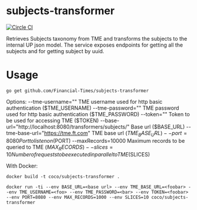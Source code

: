 # subjects-transformer

[![Circle CI](https://circleci.com/gh/Financial-Times/subjects-transformer/tree/master.png?style=shield)](https://circleci.com/gh/Financial-Times/subjects-transformer/tree/master)

Retrieves Subjects taxonomy from TME and transforms the subjects to the internal UP json model.
The service exposes endpoints for getting all the subjects and for getting subject by uuid.

# Usage
`go get github.com/Financial-Times/subjects-transformer`

Options:
  --tme-username=""                                           TME username used for http basic authentication ($TME_USERNAME)
  --tme-password=""                                           TME password used for http basic authentication ($TME_PASSWORD)
  --token=""                                                  Token to be used for accessing TME ($TOKEN)
  --base-url="http://localhost:8080/transformers/subjects/"   Base url ($BASE_URL)
  --tme-base-url="https://tme.ft.com"                         TME base url ($TME_BASE_URL)
  --port=8080                                                 Port to listen on ($PORT)
  --maxRecords=10000                                          Maximum records to be queried to TME ($MAX_RECORDS)
  --slices=10                                                 Number of requests to be executed in parallel to TME ($SLICES)

With Docker:

`docker build -t coco/subjects-transformer .`

`docker run -ti --env BASE_URL=<base url> --env TME_BASE_URL=<foobar> --env TME_USERNAME=<foo> --env TME_PASSWORD=<bar> --env TOKEN=<foobar> --env PORT=8080 --env MAX_RECORDS=1000 --env SLICES=10 coco/subjects-transformer`
